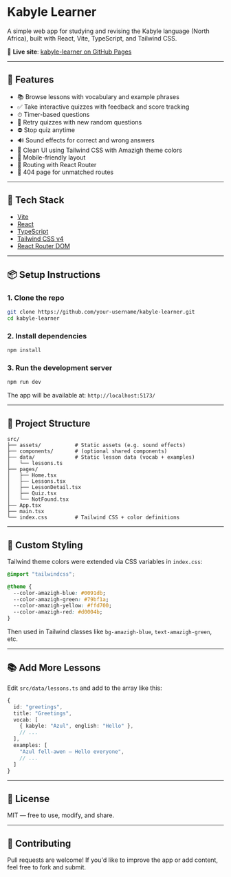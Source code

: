 # Kabyle Learner

A simple web app for studying and revising the Kabyle language (North Africa), built with React, Vite, TypeScript, and Tailwind CSS.

🔗 **Live site**: [kabyle-learner on GitHub Pages](https://your-username.github.io/kabyle-learner/)

---

## 🚀 Features

- 📚 Browse lessons with vocabulary and example phrases
- ✅ Take interactive quizzes with feedback and score tracking
- ⏱ Timer-based questions
- 🔁 Retry quizzes with new random questions
- ⛔ Stop quiz anytime
- 🔊 Sound effects for correct and wrong answers
- 🎨 Clean UI using Tailwind CSS with Amazigh theme colors
- 📱 Mobile-friendly layout
- 🧭 Routing with React Router
- 🚫 404 page for unmatched routes

---

## 💪 Tech Stack

- [Vite](https://vite.dev/)
- [React](https://reactjs.org/)
- [TypeScript](https://www.typescriptlang.org/)
- [Tailwind CSS v4](https://tailwindcss.com/)
- [React Router DOM](https://reactrouter.com/)

---

## 📦 Setup Instructions

### 1. Clone the repo

```bash
git clone https://github.com/your-username/kabyle-learner.git
cd kabyle-learner
```

### 2. Install dependencies

```bash
npm install
```

### 3. Run the development server

```bash
npm run dev
```

The app will be available at: `http://localhost:5173/`

---

## 🧺 Project Structure

```
src/
├── assets/           # Static assets (e.g. sound effects)
├── components/       # (optional shared components)
├── data/             # Static lesson data (vocab + examples)
│   └── lessons.ts
├── pages/
│   ├── Home.tsx
│   ├── Lessons.tsx
│   ├── LessonDetail.tsx
│   ├── Quiz.tsx
│   └── NotFound.tsx
├── App.tsx
├── main.tsx
└── index.css         # Tailwind CSS + color definitions
```

---

## 🎨 Custom Styling

Tailwind theme colors were extended via CSS variables in `index.css`:

```css
@import "tailwindcss";

@theme {
  --color-amazigh-blue: #0091db;
  --color-amazigh-green: #79bf1a;
  --color-amazigh-yellow: #ffd700;
  --color-amazigh-red: #d0004b;
}
```

Then used in Tailwind classes like `bg-amazigh-blue`, `text-amazigh-green`, etc.

---

## 📚 Add More Lessons

Edit `src/data/lessons.ts` and add to the array like this:

```ts
{
  id: "greetings",
  title: "Greetings",
  vocab: [
    { kabyle: "Azul", english: "Hello" },
    // ...
  ],
  examples: [
    "Azul fell-awen — Hello everyone",
    // ...
  ]
}
```

---

## 📝 License

MIT — free to use, modify, and share.

---

## 🤝 Contributing

Pull requests are welcome! If you'd like to improve the app or add content, feel free to fork and submit.

